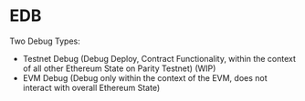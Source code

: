 # EDB

Two Debug Types:
- Testnet Debug (Debug Deploy, Contract Functionality, within the context of all other Ethereum State on Parity Testnet) (WIP)
- EVM Debug (Debug only within the context of the EVM, does not interact with overall Ethereum State)
